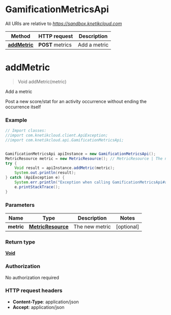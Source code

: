 # GamificationMetricsApi

All URIs are relative to *https://sandbox.knetikcloud.com*

Method | HTTP request | Description
------------- | ------------- | -------------
[**addMetric**](GamificationMetricsApi.md#addMetric) | **POST** metrics | Add a metric


<a name="addMetric"></a>
# **addMetric**
> Void addMetric(metric)

Add a metric

Post a new score/stat for an activity occurrence without ending the occurrence itself

### Example
```java
// Import classes:
//import com.knetikcloud.client.ApiException;
//import com.knetikcloud.api.GamificationMetricsApi;


GamificationMetricsApi apiInstance = new GamificationMetricsApi();
MetricResource metric = new MetricResource(); // MetricResource | The new metric
try {
    Void result = apiInstance.addMetric(metric);
    System.out.println(result);
} catch (ApiException e) {
    System.err.println("Exception when calling GamificationMetricsApi#addMetric");
    e.printStackTrace();
}
```

### Parameters

Name | Type | Description  | Notes
------------- | ------------- | ------------- | -------------
 **metric** | [**MetricResource**](MetricResource.md)| The new metric | [optional]

### Return type

[**Void**](.md)

### Authorization

No authorization required

### HTTP request headers

 - **Content-Type**: application/json
 - **Accept**: application/json

